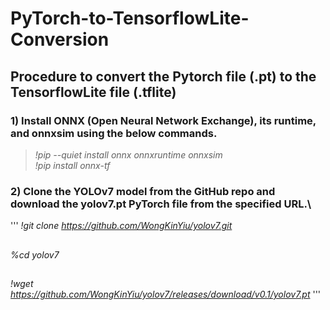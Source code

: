 # PyTorch-to-TensorflowLite-Conversion
## Procedure to convert the Pytorch file (.pt) to the TensorflowLite file (.tflite)

### 1) Install ONNX (Open Neural Network Exchange), its runtime, and onnxsim using the below commands.
   >*!pip --quiet install onnx onnxruntime onnxsim*\
   >*!pip install onnx-tf*
### 2) Clone the YOLOv7 model from the GitHub repo and download the yolov7.pt PyTorch file from the specified URL.\
'''
*!git clone https://github.com/WongKinYiu/yolov7.git*
##
*%cd yolov7*
##
*!wget https://github.com/WongKinYiu/yolov7/releases/download/v0.1/yolov7.pt*
'''
